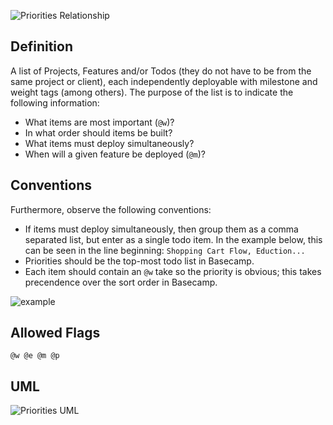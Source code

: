 ![Priorities Relationship](images/overview.png)

## Definition
A list of Projects, Features and/or Todos (they do not have to be from the same project or client), each independently deployable with milestone and weight tags (among others).  The purpose of the list is to indicate the following information:

* What items are most important (`@w`)?
* In what order should items be built?
* What items must deploy simultaneously?
* When will a given feature be deployed (`@m`)?

## Conventions
Furthermore, observe the following conventions:

* If items must deploy simultaneously, then group them as a comma separated list, but enter as a single todo item.  In the example below, this can be seen in the line beginning: `Shopping Cart Flow, Eduction...`
* Priorities should be the top-most todo list in Basecamp.
* Each item should contain an `@w` take so the priority is obvious; this takes precendence over the sort order in Basecamp.

![example](images/priority_list.png)

## Allowed Flags

    @w @e @m @p

## UML
![Priorities UML](images/uml-priority-list.png)